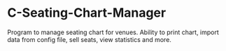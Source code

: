 # C-Seating-Chart-Manager
Program to manage seating chart for venues. Ability to print chart, import data from config file, sell seats, view statistics and more.
